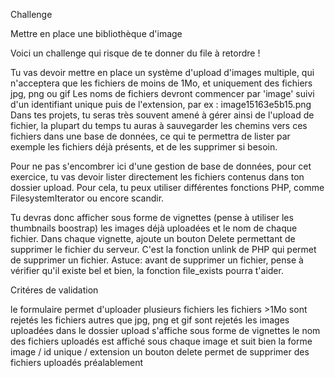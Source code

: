 Challenge

Mettre en place une bibliothèque d'image

Voici un challenge qui risque de te donner du file à retordre !

Tu vas devoir mettre en place un système d'upload d'images multiple, qui n'acceptera que les fichiers de moins de 1Mo, et uniquement des fichiers jpg, png ou gif
Les noms de fichiers devront commencer par 'image' suivi d'un identifiant unique puis de l'extension, par ex : image15163e5b15.png
Dans tes projets, tu seras très souvent amené à gérer ainsi de l'upload de fichier, la plupart du temps tu auras à sauvegarder les chemins vers ces fichiers dans une base de données, ce qui te permettra de lister par exemple les fichiers déjà présents, et de les supprimer si besoin.

Pour ne pas s'encombrer ici d'une gestion de base de données, pour cet exercice, tu vas devoir lister directement les fichiers contenus dans ton dossier upload. Pour cela, tu peux utiliser différentes fonctions PHP, comme FilesystemIterator ou encore scandir.

Tu devras donc afficher sous forme de vignettes (pense à utiliser les thumbnails boostrap) les images déjà uploadées et le nom de chaque fichier.
Dans chaque vignette, ajoute un bouton Delete permettant de supprimer le fichier du serveur. C'est la fonction unlink de PHP qui permet de supprimer un fichier.
Astuce: avant de supprimer un fichier, pense à vérifier qu'il existe bel et bien, la fonction file_exists pourra t'aider.

Critéres de validation

le formulaire permet d'uploader plusieurs fichiers
les fichiers >1Mo sont rejetés
les fichiers autres que jpg, png et gif sont rejetés
les images uploadées dans le dossier upload s'affiche sous forme de vignettes
le nom des fichiers uploadés est affiché sous chaque image et suit bien la forme image / id unique / extension
un bouton delete permet de supprimer des fichiers uploadés préalablement

